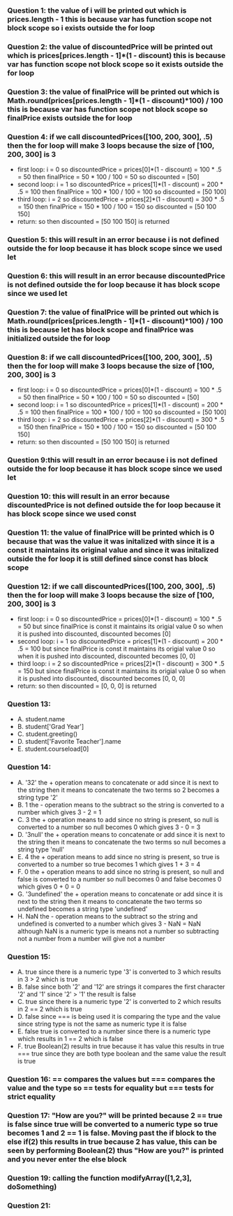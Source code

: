 ### Question 1: the value of i will be printed out which is prices.length - 1 this is because var has function scope not block scope so i exists outside the for loop
### Question 2: the value of discountedPrice will be printed out which is prices[prices.length - 1]*(1 - discount) this is because var has function scope not block scope so it exists outside the for loop
### Question 3: the value of finalPrice will be printed out which is Math.round(prices[prices.length - 1]*(1 - discount)*100) / 100 this is because var has function scope not block scope so finalPrice exists outside the for loop
### Question 4: if we call discountedPrices([100, 200, 300], .5) then the for loop will make 3 loops because the size of [100, 200, 300] is 3
- first loop: i = 0 so discountedPrice = prices[0]*(1 - discount) = 100 * .5 = 50 then finalPrice = 50 * 100 / 100 = 50 so discounted = [50]
- second loop: i = 1 so discountedPrice = prices[1]*(1 - discount) = 200 * .5 = 100 then finalPrice = 100 * 100 / 100 = 100 so discounted = [50 100]
- third loop: i = 2 so discountedPrice = prices[2]*(1 - discount) = 300 * .5 = 150 then finalPrice = 150 * 100 / 100 = 150 so discounted = [50 100 150]
- return: so then discounted = [50 100 150] is returned
### Question 5: this will result in an error because i is not defined outside the for loop because it has block scope since we used let
### Question 6: this will result in an error because discountedPrice is not defined outside the for loop because it has block scope since we used let
### Question 7: the value of finalPrice will be printed out which is Math.round(prices[prices.length - 1]*(1 - discount)*100) / 100 this is because let has block scope and finalPrice was initialized outside the for loop
### Question 8: if we call discountedPrices([100, 200, 300], .5) then the for loop will make 3 loops because the size of [100, 200, 300] is 3
- first loop: i = 0 so discountedPrice = prices[0]*(1 - discount) = 100 * .5 = 50 then finalPrice = 50 * 100 / 100 = 50 so discounted = [50]
- second loop: i = 1 so discountedPrice = prices[1]*(1 - discount) = 200 * .5 = 100 then finalPrice = 100 * 100 / 100 = 100 so discounted = [50 100]
- third loop: i = 2 so discountedPrice = prices[2]*(1 - discount) = 300 * .5 = 150 then finalPrice = 150 * 100 / 100 = 150 so discounted = [50 100 150]
- return: so then discounted = [50 100 150] is returned
### Question 9:this will result in an error because i is not defined outside the for loop because it has block scope since we used let
### Question 10: this will result in an error because discountedPrice is not defined outside the for loop because it has block scope since we used const
### Question 11: the value of finalPrice will be printed which is 0 because that was the value it was initalized with since it is a const it maintains its original value and since it was initalized outside the for loop it is still defined since const has block scope
### Question 12: if we call discountedPrices([100, 200, 300], .5) then the for loop will make 3 loops because the size of [100, 200, 300] is 3
- first loop: i = 0 so discountedPrice = prices[0]*(1 - discount) = 100 * .5 = 50 but since finalPrice is const it maintains its origial value 0 so when it is pushed into discounted, discounted becomes [0]
- second loop: i = 1 so discountedPrice = prices[1]*(1 - discount) = 200 * .5 = 100 but since finalPrice is const it maintains its origial value 0 so when it is pushed into discounted, discounted becomes [0, 0]
- third loop: i = 2 so discountedPrice = prices[2]*(1 - discount) = 300 * .5 = 150 but since finalPrice is const it maintains its origial value 0 so when it is pushed into discounted, discounted becomes [0, 0, 0]
- return: so then discounted = [0, 0, 0] is returned
### Question 13:
  - A. student.name
  - B. student['Grad Year']
  - C. student.greeting()
  - D. student['Favorite  Teacher'].name
  - E. student.courseload[0]
### Question 14:
  - A. '32' the + operation means to concatenate or add since it is next to the string then it means to concatenate the two terms so 2 becomes a string type '2'
  - B. 1 the - operation means to the subtract so the string is converted to a number which gives 3 - 2 = 1
  - C. 3 the + operation means to add since no string is present, so null is converted to a number so null becomes 0 which gives 3 - 0 = 3
  - D. '3null' the + operation means to concatenate or add since it is next to the string then it means to concatenate the two terms so null becomes a string type 'null'
  - E. 4 the + operation means to add since no string is present, so true is converted to a number so true becomes 1 which gives 1 + 3 = 4
  - F. 0 the + operation means to add since no string is present, so null and false is converted to a number so null becomes 0 and false becomes 0 which gives 0 + 0 = 0
  - G. '3undefined' the + operation means to concatenate or add since it is next to the string then it means to concatenate the two terms so undefined becomes a string type 'undefined'
  - H. NaN the - operation means to the subtract so the string and undefined is converted to a number which gives 3 - NaN = NaN although NaN is a numeric type is means not a number so subtracting not a number from a number will give not a number
### Question 15:
  - A. true since there is a numeric type '3' is converted to 3 which results in 3 > 2 which is true
  - B. false since both '2' and '12' are strings it compares the first character '2' and '1' since '2' > '1' the result is false
  - C. true since there is a numeric type '2' is converted to 2 which results in 2 == 2 which is true
  - D. false since === is being used it is comparing the type and the value since string type is not the same as numeric type it is false
  - E. false true is converted to a number since there is a numeric type which results in 1 == 2 which is false
  - F. true Boolean(2) results in true because it has value this results in true === true since they are both type boolean and the same value the result is true
### Question 16: == compares the values but === compares the value and the type so == tests for equality but === tests for strict equality
### Question 17: "How are you?" will be printed because 2 == true is false since true will be converted to a numeric type so true becomes 1 and 2 == 1 is false. Moving past the if block to the else if(2) this results in true because 2 has value, this can be seen by performing Boolean(2) thus "How are you?" is printed and you never enter the else block

### Question 19: calling the function modifyArray([1,2,3], doSomething)

### Question 21:





